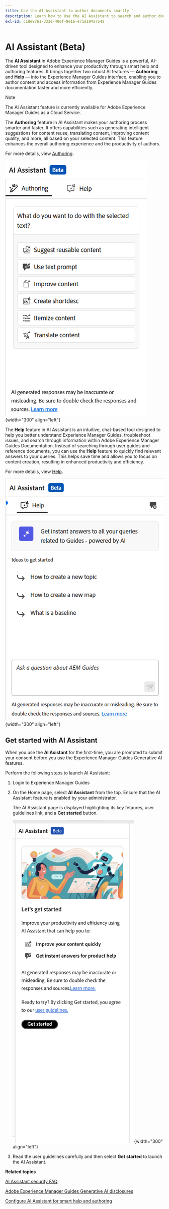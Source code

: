 ```yaml
---
title: Use the AI Assistant to author documents smartly `
description: Learn how to Use the AI Assistant to search and author documents smartly in Adobe Experience Manager Guides.
exl-id: c18e8761-333e-40ef-9e16-e71a194a754a
---
```

# AI Assistant (Beta)  

The **AI Assistant** in Adobe Experience Manager Guides is a powerful, AI-driven tool designed to enhance your productivity through smart help and authoring features. It brings together two robust AI features — **Authoring** and **Help** — into the Experience Manager Guides interface, enabling you to author content and access information from Experience Manager Guides documentation faster and more efficiently. 

>[!NOTE]
>
> The AI Assistant feature is currently available for Adobe Experience Manager Guides as a Cloud Service. 

The **Authoring** feature in AI Assistant makes your authoring process smarter and faster. It offers capabilities such as generating intelligent suggestions for content reuse, translating content, improving content quality, and more, all based on your selected content. This feature enhances the overall authoring experience and the productivity of authors. 

For more details, view [Authoring](./ai-assistant-right-panel.md).

![ai assistant](./images/ai-assistant-panel.png){width="300" align="left"}

The **Help** feature in AI Assistant is an intuitive, chat-based tool designed to help you better understand Experience Manager Guides, troubleshoot issues, and search through information within Adobe Experience Manager Guides Documentation. Instead of searching through user guides and reference documents, you can use the **Help** feature to quickly find relevant answers to your queries. This helps save time and allows you to focus on content creation, resulting in enhanced productivity and efficiency.

For more details, view [Help](./ai-based-smart-help.md).


![Smart Help panel](images/smart-help-panel.png){width="300" align="left"}

## Get started with AI Assistant

When you use the **AI Asistant** for the first-time, you are prompted to submit your consent before you use the Experience Manager Guides Generative AI features. 

Perform the following steps to launch AI Assistant: 

1. Login to Experience Manager Guides
1. On the Home page, select **AI Assistant** from the top.   Ensure that the AI Assistant feature is enabled by your administrator. 

    The AI Assistant page is displayed highlighting its key fetaures, user guidelines link, and a **Get started** button.

    ![Smart Help panel](images/get-started-ai.png){width="300" align="left"}

1. Read the user guidelines carefully and then select  **Get started** to launch the AI Assistant. 

**Related topics**

[AI Assistant security FAQ](./ai-assistant-faq.md)

[Adobe Experience Manager Guides Generative AI disclosures](./adobe-generative-ai-disclosures.md)

[Configure AI Assistant for smart help and authoring](../cs-install-guide/conf-smart-suggestions.md)
